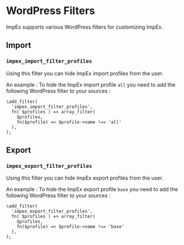 <!-- toc -->

# WordPress Filters

ImpEx supports various WordPress filters for customizing ImpEx.

## Import

### `impex_import_filter_profiles`

Using this filter you can hide ImpEx import profiles from the user.

An example : To hide the ImpEx import profile `all` you need to add the following WordPress filter to your sources :

```php:
\add_filter(
  'impex_import_filter_profiles',
  fn( $profiles ) => array_filter(
    $profiles,
    fn($profile) => $profile->name !== 'all'
  ),
);
```

## Export

### `impex_export_filter_profiles`

Using this filter you can hide ImpEx export profiles from the user.

An example : To hide the ImpEx export profile `base` you need to add the following WordPress filter to your sources :

```php:
\add_filter(
  'impex_export_filter_profiles',
  fn( $profiles ) => array_filter(
    $profiles,
    fn($profile) => $profile->name !== 'base'
  ),
);
```
